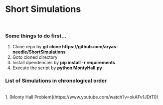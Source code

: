 <h1>      Short Simulations</h1><br>

<h3>Some things to do first...</h3>
<ol>
  <li> Clone repo by <b>git clone https://github.com/aryas-needle/ShortSimulations</b></li>
  <li>Goto cloned directory</li>
  <li>Install dpendencies by 
    <b>
    pip install -r requirements
    </b></li>
  <li>Execute the script by 
    <b>
    python MontyHall.py
    </b></li>
</ol>
<h3>List of Simulations in chronological order</h3><br>
1. [Monty Hall Problem](https://www.youtube.com/watch?v=okAFv1JDtT0)
